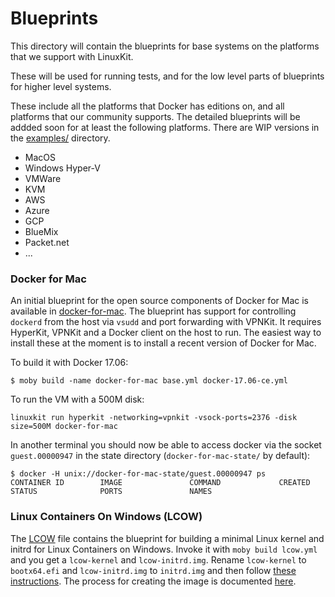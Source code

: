 # Blueprints

This directory will contain the blueprints for base systems on the platforms that we support with LinuxKit.

These will be used for running tests, and for the low level parts of blueprints for higher level systems.

These include all the platforms that Docker has editions on, and all platforms that our community supports.
The detailed blueprints will be addded soon for at least the following platforms. There are WIP versions in
the [examples/](../examples/) directory.

- MacOS
- Windows Hyper-V
- VMWare
- KVM
- AWS
- Azure
- GCP
- BlueMix
- Packet.net
- ...


### Docker for Mac

An initial blueprint for the open source components of Docker for Mac is available in [docker-for-mac](docker-for-mac). The blueprint has support for controlling `dockerd` from the host via `vsudd` and port forwarding with VPNKit. It requires HyperKit, VPNKit and a Docker client on the host to run. The easiest way to install these at the moment is to install a recent version of Docker for Mac.

To build it with Docker 17.06:

```
$ moby build -name docker-for-mac base.yml docker-17.06-ce.yml
```

To run the VM with a 500M disk:

```
linuxkit run hyperkit -networking=vpnkit -vsock-ports=2376 -disk size=500M docker-for-mac
```

In another terminal you should now be able to access docker via the socket `guest.00000947` in the state directory (`docker-for-mac-state/` by default):

```
$ docker -H unix://docker-for-mac-state/guest.00000947 ps
CONTAINER ID        IMAGE               COMMAND             CREATED             STATUS              PORTS               NAMES
```

### Linux Containers On Windows (LCOW)

The [LCOW](./lcow.yml) file contains the blueprint for building a
minimal Linux kernel and initrd for Linux Containers on
Windows. Invoke it with `moby build lcow.yml` and you get a
`lcow-kernel` and `lcow-initrd.img`. Rename `lcow-kernel` to
`bootx64.efi` and `lcow-initrd.img` to `initrd.img` and then
follow
[these instructions](https://github.com/moby/moby/issues/33850). The
process for creating the image is
documented [here](https://github.com/Microsoft/opengcs).
